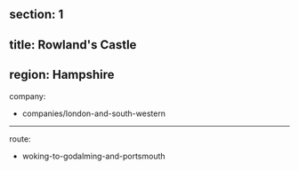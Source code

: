 section: 1
----
title: Rowland's Castle
----
region: Hampshire
----
company:
- companies/london-and-south-western
----
route:
- woking-to-godalming-and-portsmouth
